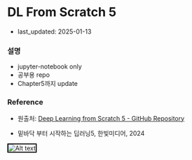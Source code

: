 # DL From Scratch 5
- last_updated: 2025-01-13

### 설명
- jupyter-notebook only
- 공부용 repo
- Chapter5까지 update

### Reference

- 원출처: <a href="https://github.com/oreilly-japan/deep-learning-from-scratch-5" target="_blank">
    Deep Learning from Scratch 5 - GitHub Repository
</a>

- 밑바닥 부터 시작하는 딥러닝5, 한빛미디어, 2024
<img src="https://contents.kyobobook.co.kr/sih/fit-in/458x0/pdt/9791169212960.jpg" alt="Alt text" style="border: 2px solid black;">



